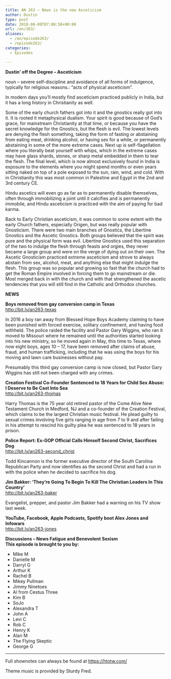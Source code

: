 ```yaml
---
title: AN 263 – News is the new Asceticism
author: Dustin
type: post
date: 2018-08-09T07:00:50+00:00
url: /an/263/
aliases: 
  - /an/episode263/
  - /episode263/
categories:
  - Episodes

---
```

<div id="buzzsprout-player-10552846"></div><script src="https://www.buzzsprout.com/1983601/10552846-episode-263-news-is-the-new-asceticism.js?container_id=buzzsprout-player-10552846&player=small" type="text/javascript" charset="utf-8"></script>

<!--more-->  
**Dustin’ off the Degree &#8211; Asceticism**

noun &#8211; severe self-discipline and avoidance of all forms of indulgence, typically for religious reasons.: &#8220;acts of physical asceticism&#8221;.

In modern days you&#8217;ll mostly find asceticism practiced publicly in India, but it has a long history in Christianity as well.

Some of the early church fathers got into it and the gnostics really got into it. It is rooted it metaphysical dualism. Your spirit is good because of God&#8217;s grace, for mainstream Christianity at that time, or because you have the secret knowledge for the Gnostics, but the flesh is evil. The lowest levels are denying the flesh something, taking the form of fasting or abstaining from eating meat, drinking alcohol, or having sex for a while, or permanently abstaining in some of the more extreme cases. Next up is self-flagellation where you literally beat yourself with whips, which in the extreme cases may have glass shards, stones, or sharp metal embedded in them to tear the flesh. The final level, which is now almost exclusively found in India is exposure to the elements where you might spend months or even years sitting naked on top of a pole exposed to the sun, rain, wind, and cold. With in Christianity this was most common in Palestine and Egypt in the 2nd and 3rd century CE.

Hindu ascetics will even go as far as to permanently disable themselves, often through immobilizing a joint until it calcifies and is permanently immobile, and Hindu asceticism is practiced with the aim of paying for bad karma.

Back to Early Christian asceticism, it was common to some extent with the early Church fathers, especially Origen, but was really popular with Gnosticism. There were two main branches of Gnostics, the Libertine Gnostics and the Ascetic Gnostics. Both groups believed that the spirit was pure and the physical form was evil. Libertine Gnostics used this separation of the two to indulge the flesh through feasts and orgies, they never became a large group and were on the verge of dying out on their own. The Ascetic Gnosticism practiced extreme asceticism and strove to always abstain from sex, alcohol, meat, and anything else that might indulge the flesh. This group was so popular and growing so fast that the church had to get the Roman Empire involved in forcing them to go mainstream or die. Most merged back in with the church and with that strengthened the ascetic tendencies that you will still find in the Catholic and Orthodox churches.

**NEWS**

**Boys removed from gay conversion camp in Texas**  
<a href="http://bit.ly/an263-texas" target="_blank" rel="noopener">http://bit.ly/an263-texas</a>

In 2016 a boy ran away from Blessed Hope Boys Academy claiming to have been punished with forced exercise, solitary confinement, and having food withheld. The police raided the facility and Pastor Gary Wiggins, who ran it moved to Missouri where he remained until the authorities started looking into his new ministry, so he moved again in May, this time to Texas, where now eight boys, ages 10 &#8211; 17, have been removed after claims of abuse, fraud, and human trafficking, including that he was using the boys for his moving and lawn care businesses without pay.

Presumably this third gay conversion camp is now closed, but Pastor Gary Wiggins has still not been charged with any crimes.

**Creation Festival Co-Founder Sentenced to 18 Years for Child Sex Abuse: I Deserve to Be Cast Into Sea**  
<a href="http://bit.ly/an263-thomas" target="_blank" rel="noopener">http://bit.ly/an263-thomas</a>

Harry Thomas is the 75 year old retired pastor of the Come Alive New Testament Church in Medford, NJ and a co-founder of the Creation Festival, which claims to be the largest Christian music festival. He plead guilty to sexual crimes involving five girls ranging in age from 7 to 9 and after failing in his attempt to rescind his guilty plea he was sentenced to 18 years in prison.

**Police Report: Ex-GOP Official Calls Himself Second Christ, Sacrifices Dog**  
<a href="http://bit.ly/an263-second_christ" target="_blank" rel="noopener">http://bit.ly/an263-second_christ</a>

Todd Kincannon is the former executive director of the South Carolina Republican Party and now identifies as the second Christ and had a run in with the police when he decided to sacrifice his dog.

**Jim Bakker: &#8216;They&#8217;re Going To Begin To Kill The Christian Leaders In This Country&#8217;**  
<a href="http://bit.ly/an263-baker" target="_blank" rel="noopener">http://bit.ly/an263-baker</a>

Evangelist, prepper, and pastor Jim Bakker had a warning on his TV show last week.

**YouTube, Facebook, Apple Podcasts, Spotify boot Alex Jones and Infowars**  
<a href="http://bit.ly/an263-jones" target="_blank" rel="noopener">http://bit.ly/an263-jones</a>

**Discussions &#8211; News Fatigue and Benevolent Sexism  
This episode is brought to you by:**

* Mike M  
* Danielle M  
* Darryl G  
* Arthur K  
* Rachel B  
* Mikey Pullman  
* Jimmy Ninetoes  
* Al from Cestus Three  
* Kim B  
* SoJo  
* Alexandra T  
* John A  
* Levi C  
* Rob C  
* Henry K  
* Alan M  
* The Flying Skeptic  
* George G

<hr width="500" />

Full shownotes can always be found at <https://htotw.com/>  

Theme music is provided by Sturdy Fred.